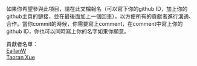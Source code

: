 如果你希望參與此項目，請在此文檔報名（可以寫下你的github ID，加上你的github主頁的鏈接，並在最後面加上一個回車），以方便所有的貢獻者進行溝通、合作。當你commit的時候，你需要寫上comment，在comment中寫上你的github ID，你也可以同時寫上你的名字如果你願意。

貢獻者名單：<br />
[EallanW](https://github.com/EallanW)<br />
[Taoran Xue](https://github.com/lele94218)<br />

